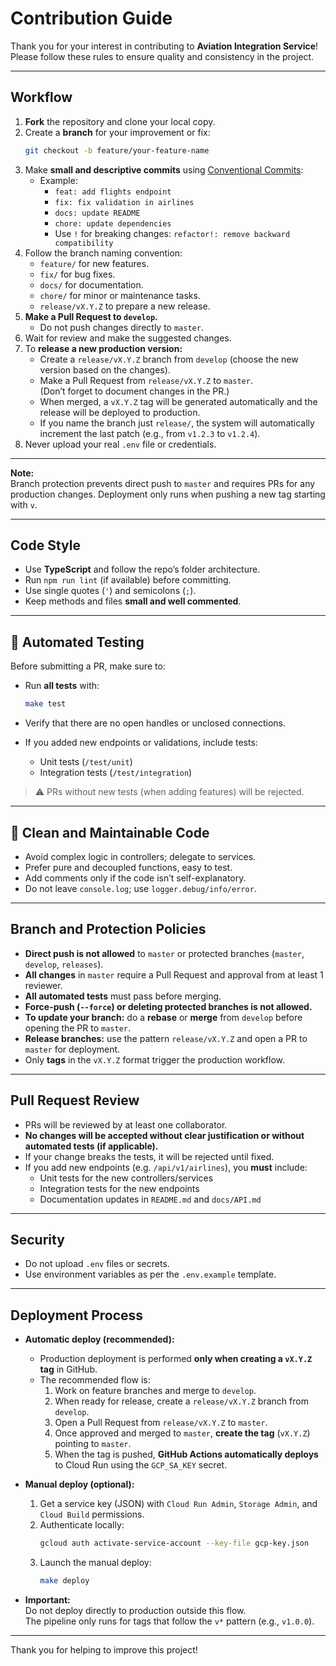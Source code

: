 # Contribution Guide

Thank you for your interest in contributing to **Aviation Integration Service**!  
Please follow these rules to ensure quality and consistency in the project.

---

## Workflow

1. **Fork** the repository and clone your local copy.
2. Create a **branch** for your improvement or fix:
   ```bash
   git checkout -b feature/your-feature-name
   ```
3. Make **small and descriptive commits** using [Conventional Commits](https://www.conventionalcommits.org/en/v1.0.0/):
   - Example:
     - `feat: add flights endpoint`
     - `fix: fix validation in airlines`
     - `docs: update README`
     - `chore: update dependencies`
     - Use `!` for breaking changes: `refactor!: remove backward compatibility`
4. Follow the branch naming convention:
   - `feature/` for new features.
   - `fix/` for bug fixes.
   - `docs/` for documentation.
   - `chore/` for minor or maintenance tasks.
   - `release/vX.Y.Z` to prepare a new release.
5. **Make a Pull Request to `develop`.**
   - Do not push changes directly to `master`.
6. Wait for review and make the suggested changes.
7. To **release a new production version:**
   - Create a `release/vX.Y.Z` branch from `develop` (choose the new version based on the changes).
   - Make a Pull Request from `release/vX.Y.Z` to `master`.  
     (Don’t forget to document changes in the PR.)
   - When merged, a `vX.Y.Z` tag will be generated automatically and the release will be deployed to production.
   - If you name the branch just `release/`, the system will automatically increment the last patch (e.g., from `v1.2.3` to `v1.2.4`).
8. Never upload your real `.env` file or credentials.

---

**Note:**  
Branch protection prevents direct push to `master` and requires PRs for any production changes. Deployment only runs when pushing a new tag starting with `v`.

---

## Code Style

- Use **TypeScript** and follow the repo’s folder architecture.
- Run `npm run lint` (if available) before committing.
- Use single quotes (`'`) and semicolons (`;`).
- Keep methods and files **small and well commented**.

---

## 🧪 Automated Testing

Before submitting a PR, make sure to:

- Run **all tests** with:

  ```bash
  make test
  ```

- Verify that there are no open handles or unclosed connections.
- If you added new endpoints or validations, include tests:
  - Unit tests (`/test/unit`)
  - Integration tests (`/test/integration`)

> ⚠️ PRs without new tests (when adding features) will be rejected.

---

## 🧼 Clean and Maintainable Code

- Avoid complex logic in controllers; delegate to services.
- Prefer pure and decoupled functions, easy to test.
- Add comments only if the code isn’t self-explanatory.
- Do not leave `console.log`; use `logger.debug/info/error`.

---

## Branch and Protection Policies

- **Direct push is not allowed** to `master` or protected branches (`master`, `develop`, `releases`).
- **All changes** in `master` require a Pull Request and approval from at least 1 reviewer.
- **All automated tests** must pass before merging.
- **Force-push (`--force`) or deleting protected branches is not allowed.**
- **To update your branch:** do a **rebase** or **merge** from `develop` before opening the PR to `master`.
- **Release branches:** use the pattern `release/vX.Y.Z` and open a PR to `master` for deployment.
- Only **tags** in the `vX.Y.Z` format trigger the production workflow.

---

## Pull Request Review

- PRs will be reviewed by at least one collaborator.
- **No changes will be accepted without clear justification or without automated tests (if applicable).**
- If your change breaks the tests, it will be rejected until fixed.
- If you add new endpoints (e.g. `/api/v1/airlines`), you **must** include:
  - Unit tests for the new controllers/services
  - Integration tests for the new endpoints
  - Documentation updates in `README.md` and `docs/API.md`

---

## Security

- Do not upload `.env` files or secrets.
- Use environment variables as per the `.env.example` template.

---

## Deployment Process

- **Automatic deploy (recommended):**

  - Production deployment is performed **only when creating a `vX.Y.Z` tag** in GitHub.
  - The recommended flow is:
    1. Work on feature branches and merge to `develop`.
    2. When ready for release, create a `release/vX.Y.Z` branch from `develop`.
    3. Open a Pull Request from `release/vX.Y.Z` to `master`.
    4. Once approved and merged to `master`, **create the tag** (`vX.Y.Z`) pointing to `master`.
    5. When the tag is pushed, **GitHub Actions automatically deploys** to Cloud Run using the `GCP_SA_KEY` secret.

- **Manual deploy (optional):**

  1. Get a service key (JSON) with `Cloud Run Admin`, `Storage Admin`, and `Cloud Build` permissions.
  2. Authenticate locally:
     ```bash
     gcloud auth activate-service-account --key-file gcp-key.json
     ```
  3. Launch the manual deploy:
     ```bash
     make deploy
     ```

- **Important:**  
  Do not deploy directly to production outside this flow.  
  The pipeline only runs for tags that follow the `v*` pattern (e.g., `v1.0.0`).

---

Thank you for helping to improve this project!

